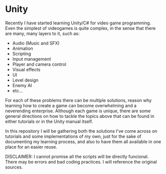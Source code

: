 # Unity

Recently I have started learning Unity/C# for video game programming. Even the simplest of videogames is quite complex, in the sense that there are many, many layers to it, such as:

- Audio (Music and SFX)
- Animation
- Scripting
- Input management
- Player and camera control
- Visual effects
- UI
- Level design
- Enemy AI
- etc...

For each of these problems there can be multiple solutions, reason why learning how to create a game can become overwhelming and a neverending enterprise. 
Although each game is unique, there are some general directions on how to tackle the topics above that can be found in either tutorials or in the Unity manual itself. 

In this repository I will be gathering both the solutions I've come across on tutorials and some implementations of my own, just for the sake of documenting my learning process, and also to have them all available in one place for an easier reuse.

DISCLAIMER: I cannot promise all the scripts will be directly funcional. There may be errors and bad coding practices. I will reference the original sources.
